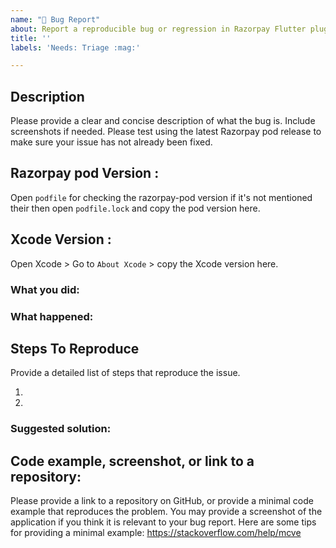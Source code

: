 ```yaml
---
name: "🐛 Bug Report"
about: Report a reproducible bug or regression in Razorpay Flutter plugin.
title: ''
labels: 'Needs: Triage :mag:'

---
```


<!--
------ 👆 Click "Preview"!

HI! PLEASE STOP TO READ THIS!! IF YOU DO NOT FOLLOW THE INSTRUCTIONS, YOUR ISSUE
WILL LIKELY BE CLOSED.

* Please fill out this template with all the relevant information so we can understand what's going on and fix the issue. We appreciate bugs filed and PRs submitted!

-->

## Description

Please provide a clear and concise description of what the bug is. Include screenshots if needed.
Please test using the latest Razorpay pod release to make sure your issue has not already been fixed. 

## Razorpay pod Version :

Open `podfile` for checking the razorpay-pod version if it's not mentioned their then open `podfile.lock` and copy the pod version here. 

## Xcode Version :
Open Xcode > Go to `About Xcode` > copy the Xcode version here.

### What you did:

<!-- What you were doing -->

### What happened:

<!-- Please provide the full error message/screenshots/anything -->

## Steps To Reproduce
Provide a detailed list of steps that reproduce the issue.

1.
2.

### Suggested solution:

<!--
It's ok if you don't have a suggested solution, but it really helps if you could
do a little digging to come up with some suggestions on how to improve things.
-->

## Code example, screenshot, or link to a repository:
Please provide a link to a repository on GitHub, or provide a minimal code example that reproduces the problem.
You may provide a screenshot of the application if you think it is relevant to your bug report.
Here are some tips for providing a minimal example: https://stackoverflow.com/help/mcve

